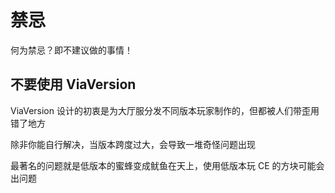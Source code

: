 # 禁忌

何为禁忌？即不建议做的事情！

## 不要使用 ViaVersion

ViaVersion 设计的初衷是为大厅服分发不同版本玩家制作的，但都被人们带歪用错了地方

除非你能自行解决，当版本跨度过大，会导致一堆奇怪问题出现

最著名的问题就是低版本的蜜蜂变成鱿鱼在天上，使用低版本玩 CE 的方块可能会出问题